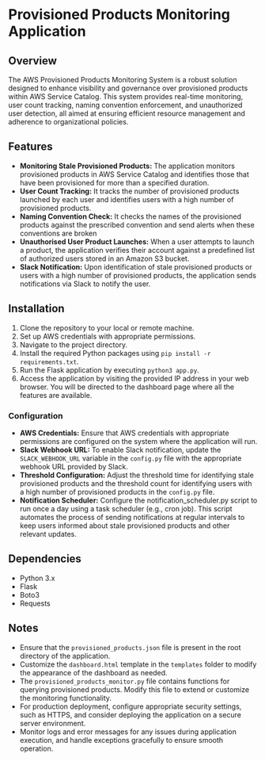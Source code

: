 # Provisioned Products Monitoring Application

## Overview
The AWS Provisioned Products Monitoring System is a robust solution designed to enhance visibility and governance over provisioned products within AWS Service Catalog. This system provides real-time monitoring, user count tracking, naming convention enforcement, and unauthorized user detection, all aimed at ensuring efficient resource management and adherence to organizational policies.

## Features
- **Monitoring Stale Provisioned Products:** The application monitors provisioned products in AWS Service Catalog and identifies those that have been provisioned for more than a specified duration.
- **User Count Tracking:** It tracks the number of provisioned products launched by each user and identifies users with a high number of provisioned products.
- **Naming Convention Check:** It checks the names of the provisioned products against the prescribed convention and send alerts when these conventions are broken
- **Unauthorised User Product Launches:** When a user attempts to launch a product, the application verifies their account against a predefined list of authorized users stored in an Amazon S3 bucket.
- **Slack Notification:** Upon identification of stale provisioned products or users with a high number of provisioned products, the application sends notifications via Slack to notify the user.

## Installation
1. Clone the repository to your local or remote machine.
2. Set up AWS credentials with appropriate permissions.
3. Navigate to the project directory.
4. Install the required Python packages using `pip install -r requirements.txt`.
5. Run the Flask application by executing `python3 app.py`.
6. Access the application by visiting the provided IP address in your web browser. You will be directed to the dashboard page where all the features are available.

### Configuration
- **AWS Credentials:** Ensure that AWS credentials with appropriate permissions are configured on the system where the application will run.
- **Slack Webhook URL:** To enable Slack notification, update the `SLACK_WEBHOOK_URL` variable in the `config.py` file with the appropriate webhook URL provided by Slack.
- **Threshold Configuration:** Adjust the threshold time for identifying stale provisioned products and the threshold count for identifying users with a high number of provisioned products in the `config.py` file.
- **Notification Scheduler:** Configure the notification_scheduler.py script to run once a day using a task scheduler (e.g., cron job). This script automates the process of sending notifications at regular intervals to keep users informed about stale provisioned products and other relevant updates.

## Dependencies
- Python 3.x
- Flask
- Boto3
- Requests 

## Notes
- Ensure that the `provisioned_products.json` file is present in the root directory of the application. 
- Customize the `dashboard.html` template in the `templates` folder to modify the appearance of the dashboard as needed.
- The `provisioned_products_monitor.py` file contains functions for querying provisioned products. Modify this file to extend or customize the monitoring functionality.
- For production deployment, configure appropriate security settings, such as HTTPS, and consider deploying the application on a secure server environment.
- Monitor logs and error messages for any issues during application execution, and handle exceptions gracefully to ensure smooth operation.
